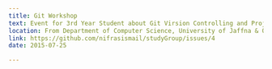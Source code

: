 ```yaml
---
title: Git Workshop
text: Event for 3rd Year Student about Git Virsion Controlling and Project Dig and Snow!!!
location: From Department of Computer Science, University of Jaffna & On Stream @ 08:30AM UTC(+5.5)
link: https://github.com/nifrasismail/studyGroup/issues/4
date: 2015-07-25

---
```


